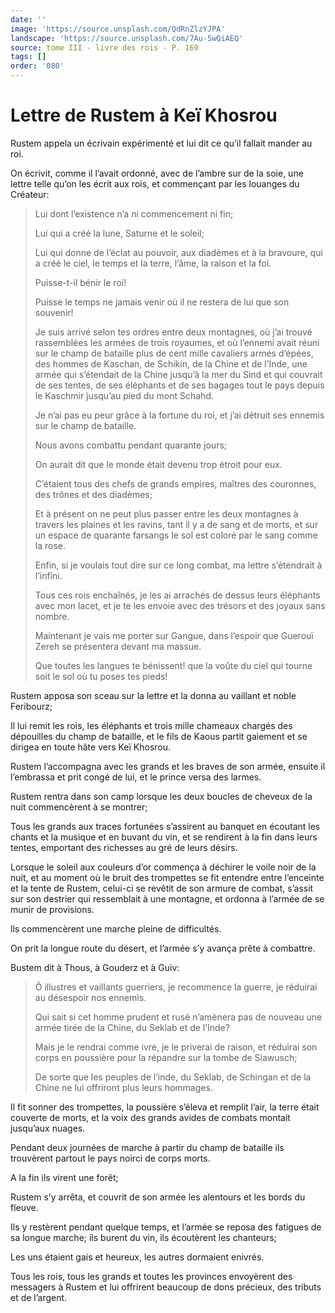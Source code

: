 ```yaml
---
date: ''
image: 'https://source.unsplash.com/QdRnZlzYJPA'
landscape: 'https://source.unsplash.com/7Au-5wQiAEQ'
source: tome III - livre des rois - P. 169
tags: []
order: '080'
---
```


# Lettre de Rustem à Keï Khosrou

Rustem appela un écrivain expérimenté et lui dit ce qu’il fallait mander au roi.

On écrivit, comme il l’avait ordonné, avec de l’ambre sur de la soie, une lettre telle qu’on les écrit aux rois, et commençant par les louanges du Créateur:

> Lui dont l’existence n’a ni commencement ni fin;
>
> Lui qui a créé la lune, Saturne et le soleil;
>
> Lui qui donne de l’éclat au pouvoir, aux diadèmes et à la bravoure, qui a créé le ciel, le temps et la terre, l’âme, la raison et la foi.
>
> Puisse-t-il bénir le roi!
>
> Puisse le temps ne jamais venir où il ne restera de lui que son souvenir!
>
> Je suis arrivé selon tes ordres entre deux montagnes, où j’ai trouvé rassemblées les armées de trois royaumes, et où l’ennemi avait réuni sur le champ de bataille plus de cent mille cavaliers armés d’épées, des hommes de Kaschan, de Schikin, de la Chine et de l’Inde, une armée qui s’étendait de la Chine jusqu’à la mer du Sind et qui couvrait de ses tentes, de ses éléphants et de ses bagages tout le pays depuis le Kaschmir jusqu’au pied du mont Schahd.
>
> Je n’ai pas eu peur grâce à la fortune du roi, et j’ai détruit ses ennemis sur le champ de bataille.
>
> Nous avons combattu pendant quarante jours;
>
> On aurait dit que le monde était devenu trop étroit pour eux.
>
> C’étaient tous des chefs de grands empires, maîtres des couronnes, des trônes et des diadèmes;
>
> Et à présent on ne peut plus passer entre les deux montagnes à travers les plaines et les ravins, tant il y a de sang et de morts, et sur un espace de quarante farsangs le sol est coloré par le sang comme la rose.
>
> Enfin, si je voulais tout dire sur ce long combat, ma lettre s’étendrait à l’infini.
>
> Tous ces rois enchaînés, je les ai arrachés de dessus leurs éléphants avec mon lacet, et je te les envoie avec des trésors et des joyaux sans nombre.
>
> Maintenant je vais me porter sur Gangue, dans l’espoir que Guerouï Zereh se présentera devant ma massue.
>
> Que toutes les langues te bénissent! que la voûte du ciel qui tourne soit le sol où tu poses tes pieds!

Rustem apposa son sceau sur la lettre et la donna au vaillant et noble Feribourz;

Il lui remit les rois, les éléphants et trois mille chameaux chargés des dépouilles du champ de bataille, et le fils de Kaous partit gaiement et se dirigea en toute hâte vers Keï Khosrou.

Rustem l’accompagna avec les grands et les braves de son armée, ensuite il l’embrassa et prit congé de lui, et le prince versa des larmes.

Rustem rentra dans son camp lorsque les deux boucles de cheveux de la nuit commencèrent à se montrer;

Tous les grands aux traces fortunées s’assirent au banquet en écoutant les chants et la musique et en buvant du vin, et se rendirent à la fin dans leurs tentes, emportant des richesses au gré de leurs désirs.

Lorsque le soleil aux couleurs d’or commença à déchirer le voile noir de la nuit, et au moment où le bruit des trompettes se fit entendre entre l’enceinte et la tente de Rustem, celui-ci se revêtit de son armure de combat, s’assit sur son destrier qui ressemblait à une montagne, et ordonna à l’armée de se munir de provisions.

lls commencèrent une marche pleine de difficultés.

On prit la longue route du désert, et l’armée s’y avança prête à combattre.

Bustem dit à Thous, à Gouderz et à Guiv:

> Ô illustres et vaillants guerriers, je recommence la guerre, je réduirai au désespoir nos ennemis.
>
> Qui sait si cet homme prudent et rusé n’amènera pas de nouveau une armée tirée de la Chine, du Seklab et de l’Inde?
>
> Mais je le rendrai comme ivre, je le priverai de raison, et réduirai son corps en poussière pour la répandre sur la tombe de Siawusch;
>
> De sorte que les peuples de l’inde, du Seklab, de Schingan et de la Chine ne lui offriront plus leurs hommages.

Il fit sonner des trompettes, la poussière s’éleva et remplit l’air, la terre était couverte de morts, et la voix des grands avides de combats montait jusqu’aux nuages.

Pendant deux journées de marche à partir du champ de bataille ils trouvèrent partout le pays noirci de corps morts.

A la fin ils virent une forêt;

Rustem s’y arrêta, et couvrit de son armée les alentours et les bords du fleuve.

Ils y restèrent pendant quelque temps, et l’armée se reposa des fatigues de sa longue marche; ils burent du vin, ils écoutèrent les chanteurs;

Les uns étaient gais et heureux, les autres dormaient enivrés.

Tous les rois, tous les grands et toutes les provinces envoyèrent des messagers à Rustem et lui offrirent beaucoup de dons précieux, des tributs et de l’argent.
